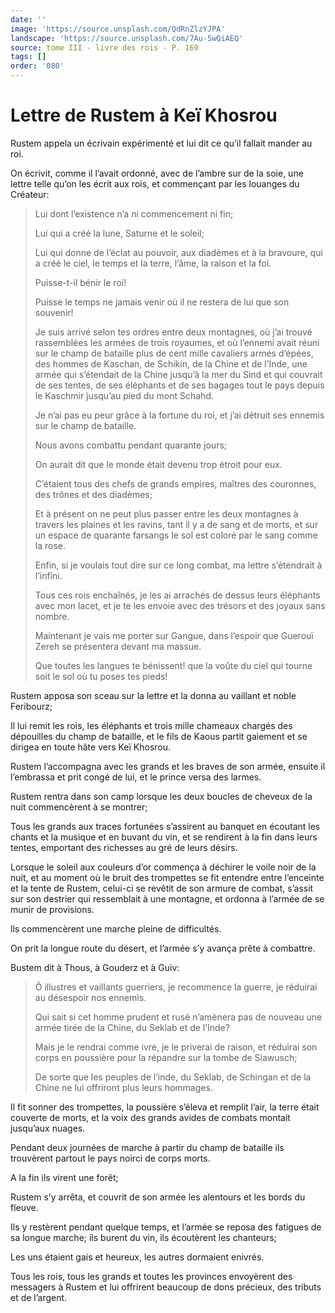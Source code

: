 ```yaml
---
date: ''
image: 'https://source.unsplash.com/QdRnZlzYJPA'
landscape: 'https://source.unsplash.com/7Au-5wQiAEQ'
source: tome III - livre des rois - P. 169
tags: []
order: '080'
---
```


# Lettre de Rustem à Keï Khosrou

Rustem appela un écrivain expérimenté et lui dit ce qu’il fallait mander au roi.

On écrivit, comme il l’avait ordonné, avec de l’ambre sur de la soie, une lettre telle qu’on les écrit aux rois, et commençant par les louanges du Créateur:

> Lui dont l’existence n’a ni commencement ni fin;
>
> Lui qui a créé la lune, Saturne et le soleil;
>
> Lui qui donne de l’éclat au pouvoir, aux diadèmes et à la bravoure, qui a créé le ciel, le temps et la terre, l’âme, la raison et la foi.
>
> Puisse-t-il bénir le roi!
>
> Puisse le temps ne jamais venir où il ne restera de lui que son souvenir!
>
> Je suis arrivé selon tes ordres entre deux montagnes, où j’ai trouvé rassemblées les armées de trois royaumes, et où l’ennemi avait réuni sur le champ de bataille plus de cent mille cavaliers armés d’épées, des hommes de Kaschan, de Schikin, de la Chine et de l’Inde, une armée qui s’étendait de la Chine jusqu’à la mer du Sind et qui couvrait de ses tentes, de ses éléphants et de ses bagages tout le pays depuis le Kaschmir jusqu’au pied du mont Schahd.
>
> Je n’ai pas eu peur grâce à la fortune du roi, et j’ai détruit ses ennemis sur le champ de bataille.
>
> Nous avons combattu pendant quarante jours;
>
> On aurait dit que le monde était devenu trop étroit pour eux.
>
> C’étaient tous des chefs de grands empires, maîtres des couronnes, des trônes et des diadèmes;
>
> Et à présent on ne peut plus passer entre les deux montagnes à travers les plaines et les ravins, tant il y a de sang et de morts, et sur un espace de quarante farsangs le sol est coloré par le sang comme la rose.
>
> Enfin, si je voulais tout dire sur ce long combat, ma lettre s’étendrait à l’infini.
>
> Tous ces rois enchaînés, je les ai arrachés de dessus leurs éléphants avec mon lacet, et je te les envoie avec des trésors et des joyaux sans nombre.
>
> Maintenant je vais me porter sur Gangue, dans l’espoir que Guerouï Zereh se présentera devant ma massue.
>
> Que toutes les langues te bénissent! que la voûte du ciel qui tourne soit le sol où tu poses tes pieds!

Rustem apposa son sceau sur la lettre et la donna au vaillant et noble Feribourz;

Il lui remit les rois, les éléphants et trois mille chameaux chargés des dépouilles du champ de bataille, et le fils de Kaous partit gaiement et se dirigea en toute hâte vers Keï Khosrou.

Rustem l’accompagna avec les grands et les braves de son armée, ensuite il l’embrassa et prit congé de lui, et le prince versa des larmes.

Rustem rentra dans son camp lorsque les deux boucles de cheveux de la nuit commencèrent à se montrer;

Tous les grands aux traces fortunées s’assirent au banquet en écoutant les chants et la musique et en buvant du vin, et se rendirent à la fin dans leurs tentes, emportant des richesses au gré de leurs désirs.

Lorsque le soleil aux couleurs d’or commença à déchirer le voile noir de la nuit, et au moment où le bruit des trompettes se fit entendre entre l’enceinte et la tente de Rustem, celui-ci se revêtit de son armure de combat, s’assit sur son destrier qui ressemblait à une montagne, et ordonna à l’armée de se munir de provisions.

lls commencèrent une marche pleine de difficultés.

On prit la longue route du désert, et l’armée s’y avança prête à combattre.

Bustem dit à Thous, à Gouderz et à Guiv:

> Ô illustres et vaillants guerriers, je recommence la guerre, je réduirai au désespoir nos ennemis.
>
> Qui sait si cet homme prudent et rusé n’amènera pas de nouveau une armée tirée de la Chine, du Seklab et de l’Inde?
>
> Mais je le rendrai comme ivre, je le priverai de raison, et réduirai son corps en poussière pour la répandre sur la tombe de Siawusch;
>
> De sorte que les peuples de l’inde, du Seklab, de Schingan et de la Chine ne lui offriront plus leurs hommages.

Il fit sonner des trompettes, la poussière s’éleva et remplit l’air, la terre était couverte de morts, et la voix des grands avides de combats montait jusqu’aux nuages.

Pendant deux journées de marche à partir du champ de bataille ils trouvèrent partout le pays noirci de corps morts.

A la fin ils virent une forêt;

Rustem s’y arrêta, et couvrit de son armée les alentours et les bords du fleuve.

Ils y restèrent pendant quelque temps, et l’armée se reposa des fatigues de sa longue marche; ils burent du vin, ils écoutèrent les chanteurs;

Les uns étaient gais et heureux, les autres dormaient enivrés.

Tous les rois, tous les grands et toutes les provinces envoyèrent des messagers à Rustem et lui offrirent beaucoup de dons précieux, des tributs et de l’argent.
